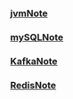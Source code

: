 ### [jvmNote](https://github.com/wangjunjie0817/note/blob/master/jvm/jvmNote.md)
### [mySQLNote](https://github.com/wangjunjie0817/note/blob/master/jvm/jvmNote.md)
### [KafkaNote](https://github.com/wangjunjie0817/note/blob/master/Kafka/KafkaNote.md)
### [RedisNote](https://github.com/wangjunjie0817/note/blob/master/Redis/RedisNote.md)
